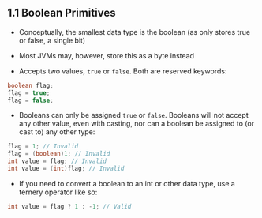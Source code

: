## 1.1 Boolean Primitives

- Conceptually, the smallest data type is the boolean (as only stores true or false, a single bit)
- Most JVMs may, however, store this as a byte instead

- Accepts two values, `true` or `false`. Both are reserved keywords:
```java
boolean flag;
flag = true;
flag = false;
```

- Booleans can only be assigned `true` or `false`. Booleans will not accept any other value, even with casting, nor can a boolean be assigned to (or cast to) any other type:
```java
flag = 1; // Invalid
flag = (boolean)1; // Invalid
int value = flag; // Invalid
int value = (int)flag; // Invalid
```

- If you need to convert a boolean to an int or other data type, use a ternery operator like so:
```java
int value = flag ? 1 : -1; // Valid
```
